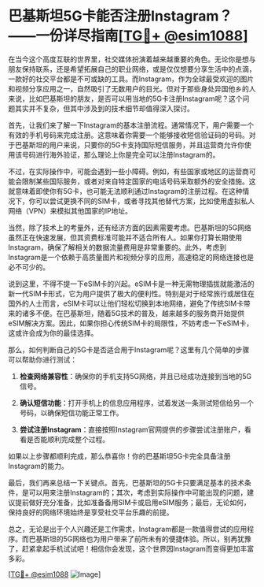 # 巴基斯坦5G卡能否注册Instagram？——一份详尽指南[[TG💪+ @esim1088](https://t.me/s/esim1088)]

在当今这个高度互联的世界里，社交媒体扮演着越来越重要的角色。无论你是想与朋友保持联系，还是希望拓展自己的职业网络，或是仅仅想要分享生活中的点滴，一款好的社交平台都是不可或缺的工具。而Instagram，作为全球最受欢迎的图片和视频分享应用之一，自然吸引了无数用户的目光。但对于那些身处异国他乡的人来说，比如巴基斯坦的朋友，是否可以用当地的5G卡注册Instagram呢？这个问题其实并不复杂，但其中涉及到的技术细节却值得深入探讨。

首先，让我们来了解一下Instagram的基本注册流程。通常情况下，用户需要一个有效的手机号码来完成注册。这意味着你需要一个能够接收短信验证码的号码。对于巴基斯坦的用户来说，只要你的5G卡支持国际短信服务，并且运营商允许你使用该号码进行海外验证，那么理论上你是完全可以注册Instagram的。

不过，在实际操作中，可能会遇到一些小障碍。例如，有些国家或地区的运营商可能会限制某些国际服务，或者对来自特定国家的电话号码采取额外的安全措施。这就意味着即使你有5G卡，也可能无法顺利通过Instagram的注册过程。在这种情况下，你可以尝试更换不同的SIM卡，或者寻找其他替代方案，比如使用虚拟私人网络（VPN）来模拟其他国家的IP地址。

当然，除了技术上的考量外，还有经济方面的因素需要考虑。巴基斯坦的5G网络虽然正在快速发展，但其资费标准可能并不适合所有人。如果你打算长期使用Instagram，确保了解相关的数据流量费用是非常重要的。此外，考虑到Instagram是一个依赖于高质量图片和视频分享的应用，高速稳定的网络连接也是必不可少的。

说到这里，不得不提一下eSIM卡的兴起。eSIM卡是一种无需物理插拔就能激活的新一代SIM卡形式，它为用户提供了极大的便利性。特别是对于经常旅行或居住在国外的人士而言，eSIM卡可以让他们轻松切换到本地网络，避免了传统SIM卡带来的诸多不便。在巴基斯坦，随着5G技术的普及，越来越多的服务商开始提供eSIM解决方案。因此，如果你担心传统SIM卡的局限性，不妨考虑一下eSIM卡，这或许会成为你的最佳选择。

那么，如何判断自己的5G卡是否适合用于Instagram呢？这里有几个简单的步骤可以帮助你进行测试：

1. **检查网络兼容性**：确保你的手机支持5G网络，并且已经成功连接到当地的5G信号。
   
2. **确认短信功能**：打开手机上的信息应用程序，试着发送一条测试短信给另一个号码，以确保短信功能正常工作。
   
3. **尝试注册Instagram**：直接按照Instagram官网提供的步骤尝试注册账户，看看是否能顺利完成整个过程。

如果以上步骤都顺利完成，那么恭喜你！你的巴基斯坦5G卡完全具备注册Instagram的能力。

最后，我们再来总结一下关键点。首先，巴基斯坦的5G卡只要满足基本的技术条件，是可以用来注册Instagram的；其次，考虑到实际操作中可能出现的问题，建议提前做好充分准备，比如准备备用SIM卡或启用eSIM服务；最后，无论如何，保持良好的网络环境始终是享受社交平台乐趣的前提。

总之，无论是出于个人兴趣还是工作需求，Instagram都是一款值得尝试的应用程序。而巴基斯坦的5G网络也为用户带来了前所未有的便捷体验。所以，别再犹豫了，赶紧拿起手机试试吧！相信你会发现，这个世界因Instagram而变得更加丰富多彩。

[[TG💪+ @esim1088](https://t.me/s/esim1088) ![Image](https://i.postimg.cc/4NQfJmqS/Snipaste-2025-05-13-00-14-12.png)]
